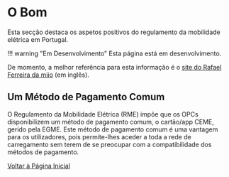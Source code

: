 # O Bom

Esta secção destaca os aspetos positivos do regulamento da mobilidade elétrica em Portugal.

!!! warning "Em Desenvolvimento"
    Esta página está em desenvolvimento.


De momento, a melhor referência para esta informação é o [site do Rafael Ferreira da miio](https://www.wikimobie.pt/understanding_mobie/what_is_mobie/) (em inglês).

## Um Método de Pagamento Comum

O Regulamento da Mobilidade Elétrica (RME) impõe que os OPCs disponibilizem um método de pagamento comum, o cartão/app CEME, gerido pela EGME. Este método de pagamento comum é uma vantagem para os utilizadores, pois permite-lhes aceder a toda a rede de carregamento sem terem de se preocupar com a compatibilidade dos métodos de pagamento. 




[Voltar à Página Inicial](../index.md)
